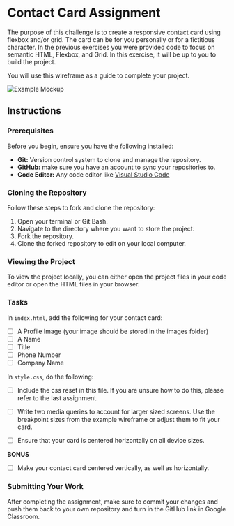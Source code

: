 # Contact Card Assignment

The purpose of this challenge is to create a responsive contact card using flexbox and/or grid. 
The card can be for you personally or for a fictitious character. In the previous exercises
 you were provided code to focus on semantic HTML, Flexbox, and Grid. In this exercise,
  it will be up to you to build the project.

You will use this wireframe as a guide to complete your project.

![Example Mockup](./wireframes/example-mockup.png)  


## Instructions

### Prerequisites

Before you begin, ensure you have the following installed:

- **Git:** Version control system to clone and manage the repository.
- **GitHub:** make sure you have an account to sync your repositories to.
- **Code Editor:** Any code editor like [Visual Studio Code](https://code.visualstudio.com/)

### Cloning the Repository

Follow these steps to fork and clone the repository:

1. Open your terminal or Git Bash.
2. Navigate to the directory where you want to store the project.
3. Fork the repository.
4. Clone the forked repository to edit on your local computer.

### Viewing the Project

To view the project locally, you can either open the project files in your code editor or open 
the HTML files in your browser.

### Tasks
In `index.html`, add the following for your contact card:
- [ ] A Profile Image (your image should be stored in the images folder)
- [ ] A Name
- [ ] Title
- [ ] Phone Number
- [ ] Company Name

In `style.css`, do the following:
- [ ] Include the css reset in this file. If you are unsure how to do this, please refer to
 the last assignment.
- [ ] Write two media queries to account for larger sized screens. Use the breakpoint sizes
 from the example wireframe or adjust them to fit your card.
- [ ] Ensure that your card is centered horizontally on all device sizes.


**BONUS**
- [ ] Make your contact card centered vertically, as well as horizontally.

### Submitting Your Work

After completing the assignment, make sure to commit your changes and push them back 
to your own repository and turn in the GitHub link in Google Classroom.